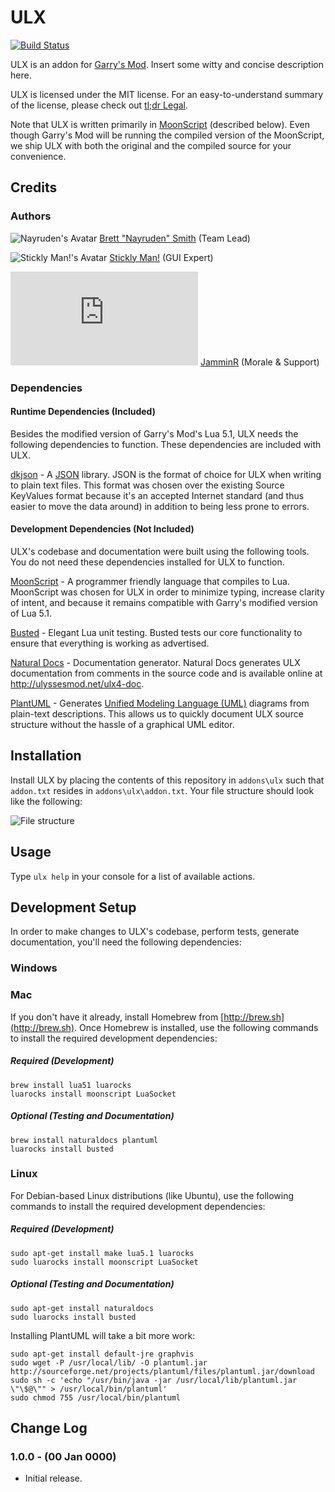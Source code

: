# ULX #

[![Build Status](https://travis-ci.org/Nayruden/ulx.svg)](https://travis-ci.org/Nayruden/ulx)

ULX is an addon for [Garry's Mod](http://garrysmod.com). Insert some witty and concise description here.

ULX is licensed under the MIT license. For an easy-to-understand summary of the license, please check out [tl;dr Legal](https://tldrlegal.com/license/mit-license).

Note that ULX is written primarily in [MoonScript](http://moonscript.org) (described below). Even though Garry's Mod will be running the compiled version of the MoonScript, we ship ULX with both the original and the compiled source for your convenience.



## Credits ##


### Authors ###

![Nayruden's Avatar](https://avatars.githubusercontent.com/u/16591?s=100)
[Brett "Nayruden" Smith](https://github.com/Nayruden) (Team Lead)

![Stickly Man!'s Avatar](https://avatars.githubusercontent.com/u/95759?s=100)
[Stickly Man!](https://github.com/SticklyMan) (GUI Expert)

![JamminR's Avatar](http://forums.ulyssesmod.net/index.php?action=dlattach;attach=826;type=avatar)
[JamminR](http://forums.ulyssesmod.net/index.php?action=profile;u=133) (Morale & Support)


### Dependencies ###

#### Runtime Dependencies (Included) ####

Besides the modified version of Garry's Mod's Lua 5.1, ULX needs the following dependencies to function. These dependencies are included with ULX.

[dkjson](http://dkolf.de/src/dkjson-lua.fsl) - A [JSON](http://json.org) library.
JSON is the format of choice for ULX when writing to plain text files. This format was chosen over the existing Source KeyValues format because it's an accepted Internet standard (and thus easier to move the data around) in addition to being less prone to errors.

#### Development Dependencies (Not Included) ####

ULX's codebase and documentation were built using the following tools. You do not need these dependencies installed for ULX to function.

[MoonScript](http://moonscript.org) - A programmer friendly language that compiles to Lua.
MoonScript was chosen for ULX in order to minimize typing, increase clarity of intent, and because it remains compatible with Garry's modified version of Lua 5.1.

[Busted](http://olivinelabs.com/busted) - Elegant Lua unit testing.
Busted tests our core functionality to ensure that everything is working as advertised.

[Natural Docs](http://naturaldocs.org) - Documentation generator.
Natural Docs generates ULX documentation from comments in the source code and is available online at http://ulyssesmod.net/ulx4-doc.

[PlantUML](http://plantuml.sf.net) - Generates [Unified Modeling Language (UML)](http://www.uml.org/) diagrams from plain-text descriptions.
This allows us to quickly document ULX source structure without the hassle of a graphical UML editor.



## Installation ##

Install ULX by placing the contents of this repository in `addons\ulx` such that `addon.txt` resides in `addons\ulx\addon.txt`. Your file structure should look like the following:

![File structure](http://nayruden.github.io/ulx/doc/diagrams/file-structure.png)



## Usage ##

Type `ulx help` in your console for a list of available actions.



## Development Setup ##

In order to make changes to ULX's codebase, perform tests, generate documentation, you'll need the following dependencies:

### Windows ###


### Mac ###

If you don't have it already, install Homebrew from [http://brew.sh](http://brew.sh). Once Homebrew is installed, use the following commands to install the required development dependencies:

##### Required (Development) #####
```
brew install lua51 luarocks
luarocks install moonscript LuaSocket
```

##### Optional (Testing and Documentation) #####
```
brew install naturaldocs plantuml
luarocks install busted
```

### Linux ###

For Debian-based Linux distributions (like Ubuntu), use the following commands to install the required development dependencies:

##### Required (Development) #####
```
sudo apt-get install make lua5.1 luarocks
sudo luarocks install moonscript LuaSocket
```

##### Optional (Testing and Documentation) #####
```
sudo apt-get install naturaldocs
sudo luarocks install busted
```

Installing PlantUML will take a bit more work:

```
sudo apt-get install default-jre graphvis
sudo wget -P /usr/local/lib/ -O plantuml.jar http://sourceforge.net/projects/plantuml/files/plantuml.jar/download
sudo sh -c 'echo "/usr/bin/java -jar /usr/local/lib/plantuml.jar \"\$@\"" > /usr/local/bin/plantuml'
sudo chmod 755 /usr/local/bin/plantuml
```



## Change Log ##

### 1.0.0 - (00 Jan 0000) ###

 * Initial release.
